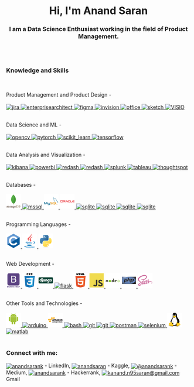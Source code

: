 <h1 align="center">Hi, I'm Anand Saran</h1>
<h3 align="center">I am a Data Science Enthusiast working in the field of Product Management.</h3> 
</br></br>
<h3 align="left">Knowledge and Skills</h3></br>
<p align="left"> Product Management and Product Design -
	<br>
	<br>
	<a href="https://www.atlassian.com/software/jira" target="_blank"> <img src="https://cdn.worldvectorlogo.com/logos/jira-1.svg" alt="jira" width="40" height="40" /> </a>
	<a href="https://sparxsystems.com/" target="_blank"> <img src="https://sparxsystems.com/images/earose.png" alt="enterprisearchitect" width="40" height="40" /> </a>
	<a href="https://www.figma.com/" target="_blank"> <img src="https://www.vectorlogo.zone/logos/figma/figma-icon.svg" alt="figma" width="40" height="40" /> </a>
	<a href="https://www.invisionapp.com/" target="_blank"> <img src="https://www.vectorlogo.zone/logos/invisionapp/invisionapp-icon.svg" alt="invision" width="40" height="40" /> </a>
	<a href="https://www.office.com/" target="_blank"> <img src="https://cdn.worldvectorlogo.com/logos/microsoft-office-2013.svg" alt="office" width="40" height="40" /> </a>
	<a href="https://www.sketch.com/" target="_blank"> <img src="https://www.vectorlogo.zone/logos/sketchapp/sketchapp-icon.svg" alt="sketch" width="40" height="40" /> </a>
	<a href="https://www.microsoft.com/en-in/microsoft-365/visio/flowchart-software" target="_blank"> <img src="https://upload.wikimedia.org/wikipedia/commons/thumb/6/64/Microsoft_Office_Visio_%282019%29.svg/101px-Microsoft_Office_Visio_%282019%29.svg.png" alt="VISIO" width="40" height="40" /> </a>
	<br>
	<br>
</p>
</p>
<p align="left"> Data Science and ML -
	<br>
	<br>
	<a href="https://opencv.org/" target="_blank"> <img src="https://www.vectorlogo.zone/logos/opencv/opencv-icon.svg" alt="opencv" width="40" height="40" /> </a>
	<a href="https://pytorch.org/" target="_blank"> <img src="https://pytorch.org/assets/images/pytorch-logo.png" alt="pytorch" width="40" height="40" /> </a>
	<a href="https://scikit-learn.org/" target="_blank"> <img src="https://upload.wikimedia.org/wikipedia/commons/0/05/Scikit_learn_logo_small.svg" alt="scikit_learn" width="40" height="40" /> </a>
	<a href="https://www.tensorflow.org" target="_blank"> <img src="https://www.vectorlogo.zone/logos/tensorflow/tensorflow-icon.svg" alt="tensorflow" width="40" height="40" /> </a>
	<br>
	<br>
</p>
<p align="left"> Data Analysis and Visualization -
	<br>
	<br>
	<a href="https://www.elastic.co/kibana/" target="_blank"> <img src="https://cdn.worldvectorlogo.com/logos/elastic-kibana.svg" alt="kibana" width="40" height="40" /> </a>
	<a href="https://powerbi.microsoft.com/" target="_blank"> <img src="https://cdn.worldvectorlogo.com/logos/power-bi-1.svg" alt="powerbi" width="40" height="40" /> </a>
	<a href="https://redash.io/" target="_blank"> <img src="https://redash.io/assets/images/elements/redash-logo.svg" alt="redash" width="40" height="40" /> </a>
	<a href="https://www.snowflake.com/" target="_blank"> <img src="https://www.snowflake.com/wp-content/themes/snowflake/assets/img/logo-blue.svg" alt="redash" width="40" height="40" /> </a>
	<a href="https://www.splunk.com/" target="_blank"> <img src="https://cdn.worldvectorlogo.com/logos/splunk.svg" alt="splunk" width="40" height="40" /> </a>
	<a href="https://www.tableau.com/" target="_blank"> <img src="https://cdn.worldvectorlogo.com/logos/tableau-software.svg" alt="tableau" width="40" height="40" /> </a>
	<a href="https://www.thoughtspot.com/" target="_blank"> <img src="https://www.thoughtspot.com/images/logo-black-with-r.svg" alt="thoughtspot" width="40" height="40" /> </a>
	<br>
	<br> </p>
<p align="left"> Databases -
	<br>
	<br>
	<a href="https://www.mongodb.com/" target="_blank"> <img src="https://raw.githubusercontent.com/devicons/devicon/master/icons/mongodb/mongodb-original-wordmark.svg" alt="mongodb" width="40" height="40" /> </a>
	<a href="https://www.microsoft.com/en-us/sql-server" target="_blank"> <img src="https://www.svgrepo.com/show/303229/microsoft-sql-server-logo.svg" alt="mssql" width="40" height="40" /> </a>
	<a href="https://www.mysql.com/" target="_blank"> <img src="https://raw.githubusercontent.com/devicons/devicon/master/icons/mysql/mysql-original-wordmark.svg" alt="mysql" width="40" height="40" /> </a>
	<a href="https://www.oracle.com/" target="_blank"> <img src="https://raw.githubusercontent.com/devicons/devicon/master/icons/oracle/oracle-original.svg" alt="oracle" width="40" height="40" /> </a>
	<a href="https://aws.amazon.com/redshift/" target="_blank"> <img src="https://cdn.worldvectorlogo.com/logos/aws-redshift-logo.svg" alt="sqlite" width="40" height="40" /> </a>
	<a href="https://www.postgresql.org/" target="_blank"> <img src="https://cdn.worldvectorlogo.com/logos/postgresql.svg" alt="sqlite" width="40" height="40" /> </a>
	<a href="https://prestodb.io/" target="_blank"> <img src="https://prestodb.io/static/presto.png" alt="sqlite" width="40" height="40" /> </a>
	<a href="https://www.sqlite.org/" target="_blank"> <img src="https://www.vectorlogo.zone/logos/sqlite/sqlite-icon.svg" alt="sqlite" width="40" height="40" /> </a>
	</br>
	</br>
</p>
<p align="left"> Programming Languages -
	<br>
	<br>
	<a href="https://www.cprogramming.com/" target="_blank"> <img src="https://raw.githubusercontent.com/devicons/devicon/master/icons/c/c-original.svg" alt="c" width="40" height="40" /> </a>
	<a href="https://www.java.com" target="_blank"> <img src="https://raw.githubusercontent.com/devicons/devicon/master/icons/java/java-original.svg" alt="java" width="40" height="40" /> </a>
	<a href="https://www.python.org" target="_blank"> <img src="https://raw.githubusercontent.com/devicons/devicon/master/icons/python/python-original.svg" alt="python" width="40" height="40" /> </a>
	<br>
	<br>
</p>
<p align="left"> Web Development -
	<br>
	<br>
	<a href="https://getbootstrap.com" target="_blank"> <img src="https://raw.githubusercontent.com/devicons/devicon/master/icons/bootstrap/bootstrap-plain-wordmark.svg" alt="bootstrap" width="40" height="40" /> </a>
	<a href="https://www.w3schools.com/css/" target="_blank"> <img src="https://raw.githubusercontent.com/devicons/devicon/master/icons/css3/css3-original-wordmark.svg" alt="css3" width="40" height="40" /> </a>
	<a href="https://www.djangoproject.com/" target="_blank"> <img src="https://raw.githubusercontent.com/devicons/devicon/master/icons/django/django-original.svg" alt="django" width="40" height="40" /> </a>
	<a href="https://flask.palletsprojects.com/" target="_blank"> <img src="https://www.vectorlogo.zone/logos/pocoo_flask/pocoo_flask-icon.svg" alt="flask" width="40" height="40" /> </a>
	<a href="https://www.w3.org/html/" target="_blank"> <img src="https://raw.githubusercontent.com/devicons/devicon/master/icons/html5/html5-original-wordmark.svg" alt="html5" width="40" height="40" /> </a>
	<a href="https://developer.mozilla.org/en-US/docs/Web/JavaScript" target="_blank"> <img src="https://raw.githubusercontent.com/devicons/devicon/master/icons/javascript/javascript-original.svg" alt="javascript" width="40" height="40" /> </a>
	<a href="https://nodejs.org" target="_blank"> <img src="https://raw.githubusercontent.com/devicons/devicon/master/icons/nodejs/nodejs-original-wordmark.svg" alt="nodejs" width="40" height="40" /> </a>
	<a href="https://www.php.net" target="_blank"> <img src="https://raw.githubusercontent.com/devicons/devicon/master/icons/php/php-original.svg" alt="php" width="40" height="40" /> </a>
	<a href="https://sass-lang.com" target="_blank"> <img src="https://raw.githubusercontent.com/devicons/devicon/master/icons/sass/sass-original.svg" alt="sass" width="40" height="40" /> </a>
	<br>
	<br>
</p>
<p align="left"> Other Tools and Technologies -
	<br>
	<br>
	<a href="https://developer.android.com" target="_blank"> <img src="https://raw.githubusercontent.com/devicons/devicon/master/icons/android/android-original-wordmark.svg" alt="android" width="40" height="40" /> </a>
	<a href="https://www.arduino.cc/" target="_blank"> <img src="https://cdn.worldvectorlogo.com/logos/arduino-1.svg" alt="arduino" width="40" height="40" /> </a>
	<a href="https://aws.amazon.com" target="_blank"> <img src="https://raw.githubusercontent.com/devicons/devicon/master/icons/amazonwebservices/amazonwebservices-original-wordmark.svg" alt="aws" width="40" height="40" /> </a>
	<a href="https://www.gnu.org/software/bash/" target="_blank"> <img src="https://www.vectorlogo.zone/logos/gnu_bash/gnu_bash-icon.svg" alt="bash" width="40" height="40" /> </a>
	<a href="https://git-scm.com/" target="_blank"> <img src="https://www.vectorlogo.zone/logos/git-scm/git-scm-icon.svg" alt="git" width="40" height="40" /> </a>
	<a href="https://insomnia.rest/" target="_blank"> <img src="https://cms-react-testing.cdn.prismic.io/cms-react-testing/fd794b96-f464-432b-b79a-bf99341b2143_insomnia-logo-bug.svg" alt="git" width="40" height="40" /> </a>
	<a href="https://postman.com" target="_blank"> <img src="https://www.vectorlogo.zone/logos/getpostman/getpostman-icon.svg" alt="postman" width="40" height="40" /> </a>
	<a href="https://www.selenium.dev" target="_blank"> <img src="https://raw.githubusercontent.com/detain/svg-logos/780f25886640cef088af994181646db2f6b1a3f8/svg/selenium-logo.svg" alt="selenium" width="40" height="40" /> </a>
	<a href="https://www.linux.org/" target="_blank"> <img src="https://raw.githubusercontent.com/devicons/devicon/master/icons/linux/linux-original.svg" alt="linux" width="40" height="40" /> </a>
	<a href="https://www.mathworks.com/" target="_blank"> <img src="https://upload.wikimedia.org/wikipedia/commons/2/21/Matlab_Logo.png" alt="matlab" width="40" height="40" /> </a>
	<br>
	<br>
</p>
<h3 align="left">Connect with me:</h3>
<p align="left"> 
	<a href="https://linkedin.com/in/anandsarank" target="blank"><img align="center" src="https://raw.githubusercontent.com/rahuldkjain/github-profile-readme-generator/master/src/images/icons/Social/linked-in-alt.svg" alt="anandsarank" height="30" width="40" /></a>
	 - LinkedIn,
	<a href="https://kaggle.com/anandsaran" target="blank"><img align="center" src="https://raw.githubusercontent.com/rahuldkjain/github-profile-readme-generator/master/src/images/icons/Social/kaggle.svg" alt="anandsaran" height="30" width="40" /></a>
	 - Kaggle, 
	<a href="https://medium.com/@anandsarank" target="blank"><img align="center" src="https://raw.githubusercontent.com/rahuldkjain/github-profile-readme-generator/master/src/images/icons/Social/medium.svg" alt="@anandsarank" height="30" width="40" /></a>
	 - Medium,
	<a href="https://www.hackerrank.com/anandsarank" target="blank"><img align="center" src="https://raw.githubusercontent.com/rahuldkjain/github-profile-readme-generator/master/src/images/icons/Social/hackerrank.svg" alt="anandsarank" height="30" width="40" /></a>
	 - Hackerrank,
	<a href="kanand.n95saran@gmail.com" target="blank"><img align="center" src="https://cdn.worldvectorlogo.com/logos/official-gmail-icon-2020-.svg" alt="kanand.n95saran@gmail.com" height="30" width="40" /></a>
	Gmail
